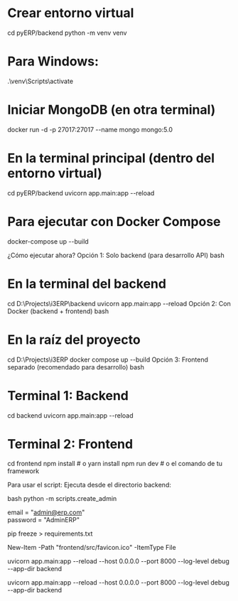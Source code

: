 # Crear entorno virtual
cd pyERP/backend
python -m venv venv
# Para Windows: 
.\venv\Scripts\activate



# Iniciar MongoDB (en otra terminal)
docker run -d -p 27017:27017 --name mongo mongo:5.0

# En la terminal principal (dentro del entorno virtual)
cd pyERP/backend
uvicorn app.main:app --reload

# Para ejecutar con Docker Compose
docker-compose up --build





¿Cómo ejecutar ahora?
Opción 1: Solo backend (para desarrollo API)
bash
# En la terminal del backend
cd D:\Projects\i3ERP\backend
uvicorn app.main:app --reload
Opción 2: Con Docker (backend + frontend)
bash
# En la raíz del proyecto
cd D:\Projects\i3ERP
docker compose up --build
Opción 3: Frontend separado (recomendado para desarrollo)
bash
# Terminal 1: Backend
cd backend
uvicorn app.main:app --reload

# Terminal 2: Frontend
cd frontend
npm install  # o yarn install
npm run dev  # o el comando de tu framework




Para usar el script:
Ejecuta desde el directorio backend:

bash
python -m scripts.create_admin

email = "admin@erp.com"  
password = "AdminERP"

pip freeze > requirements.txt



New-Item -Path "frontend/src/favicon.ico" -ItemType File

<link rel="stylesheet" href="/static/css/styles.css">
<script src="/static/js/app.js"></script>


uvicorn app.main:app --reload --host 0.0.0.0 --port 8000 --log-level debug --app-dir backend

uvicorn app.main:app --reload --host 0.0.0.0 --port 8000 --log-level debug --app-dir backend